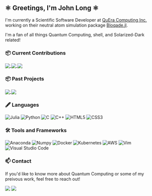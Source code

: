 ## ⚛️ Greetings, I'm John Long ⚛️

I'm currently a Scientific Software Developer at [QuEra Computing Inc.](https://www.quera.com/) working on their neutral atom simulation package [Bloqade.jl](https://queracomputing.github.io/Bloqade.jl/dev/).

I'm a fan of all things Quantum Computing, shell, and Solarized-Dark related!


### 📦 Current Contributions
<a href=https://github.com/QuEraComputing/bloqade-python>
    <img align="center" src="https://github-readme-stats.vercel.app/api/pin/?username=QuEraComputing&repo=bloqade-python&show_owner=true&theme=solarized-dark">
</a>
<a href=https://github.com/QuEraComputing/Bloqade.jl>
    <img align="center" src="https://github-readme-stats.vercel.app/api/pin/?username=QuEraComputing&repo=Bloqade.jl&show_owner=true&theme=solarized-dark">
</a>
<a href="https://github.com/aws/amazon-braket-examples">
    <img align="center"
    src="https://github-readme-stats.vercel.app/api/pin/?username=aws&repo=amazon-braket-examples&show_owner=true&theme=solarized-dark">
</a>

### 📦 Past Projects
<a href="https://github.com/IffTech/GSG-Morph">
    <img align="center"
    src="https://github-readme-stats.vercel.app/api/pin/?username=IffTech&repo=GSG-Morph&show_owner=true&theme=solarized-dark">
</a>
<a href="https://github.com/IffTech/Boson-Sampling">
    <img align="center"
    src="https://github-readme-stats.vercel.app/api/pin/?username=IffTech&repo=Boson-Sampling&show_owner=true&theme=solarized-dark">
</a>

### 🖋️ Languages
![Julia](https://img.shields.io/badge/-Julia-9558B2?style=for-the-badge&logo=julia&logoColor=white)
![Python](https://img.shields.io/badge/python-3670A0?style=for-the-badge&logo=python&logoColor=ffdd54)
![C](https://img.shields.io/badge/c-%2300599C.svg?style=for-the-badge&logo=c&logoColor=white)
![C++](https://img.shields.io/badge/c++-%2300599C.svg?style=for-the-badge&logo=c%2B%2B&logoColor=white)
![HTML5](https://img.shields.io/badge/html5-%23E34F26.svg?style=for-the-badge&logo=html5&logoColor=white)
![CSS3](https://img.shields.io/badge/css3-%231572B6.svg?style=for-the-badge&logo=css3&logoColor=white)

### 🛠️ Tools and Frameworks
![Anaconda](https://img.shields.io/badge/Anaconda-%2344A833.svg?style=for-the-badge&logo=anaconda&logoColor=white)
![Numpy](https://img.shields.io/badge/Numpy-777BB4?style=for-the-badge&logo=numpy&logoColor=white)
![Docker](https://img.shields.io/badge/docker-%230db7ed.svg?style=for-the-badge&logo=docker&logoColor=white)
![Kubernetes](https://img.shields.io/badge/kubernetes-326ce5.svg?&style=for-the-badge&logo=kubernetes&logoColor=white)
![AWS](https://img.shields.io/badge/AWS-%23FF9900.svg?style=for-the-badge&logo=amazon-aws&logoColor=white)
![Vim](https://img.shields.io/badge/VIM-%2311AB00.svg?style=for-the-badge&logo=vim&logoColor=white)
![Visual Studio Code](https://img.shields.io/badge/Visual%20Studio%20Code-0078d7.svg?style=for-the-badge&logo=visual-studio-code&logoColor=white)

### 📫 Contact
If you'd like to know more about Quantum Computing or some of my preivous work, feel free to reach out!

<a href="mailto:johnzl@protonmail.ch"><img src="https://img.shields.io/badge/ProtonMail-8B89CC?style=for-the-badge&logo=protonmail&logoColor=white"></a>
<a href="https://www.linkedin.com/in/jzl/"><img src="https://img.shields.io/badge/linkedin-%230077B5.svg?style=for-the-badge&logo=linkedin&logoColor=white"></a>

